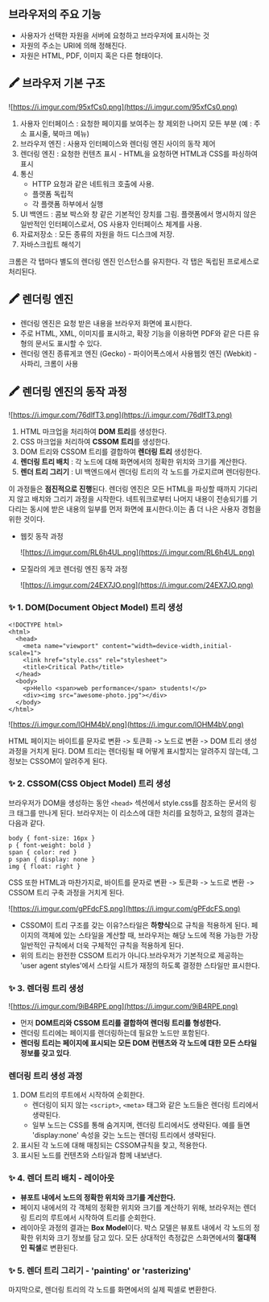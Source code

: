 ## 브라우저의 주요 기능

- 사용자가 선택한 자원을 서버에 요청하고 브라우저에 표시하는 것
- 자원의 주소는 URI에 의해 정해진다.
- 자원은 HTML, PDF, 이미지 혹은 다른 형태이다.

## 🖍 브라우저 기본 구조

![https://i.imgur.com/95xfCs0.png](https://i.imgur.com/95xfCs0.png)

1. 사용자 인터페이스 : 요청한 페이지를 보여주는 창 제외한 나머지 모든 부분 (예 : 주소 표시줄, 북마크 메뉴)
2. 브라우저 엔진 : 사용자 인터페이스와 렌더링 엔진 사이의 동작 제어
3. 렌더링 엔진 : 요청한 컨텐츠 표시 - HTML을 요청하면 HTML과 CSS를 파싱하여 표시
4. 통신
    - HTTP 요청과 같은 네트워크 호출에 사용.
    - 플랫폼 독립적
    - 각 플랫폼 하부에서 실행
5. UI 백엔드 : 콤보 박스와 창 같은 기본적인 장치를 그림. 플랫폼에서 명시하지 않은 일반적인 인터페이스로서, OS 사용자 인터페이스 체계를 사용.
6. 자료저장소 : 모든 종류의 자원을 하드 디스크에 저장.
7. 자바스크립트 해석기

크롬은 각 탭마다 별도의 렌더링 엔진 인스턴스를 유지한다. 각 탭은 독립된 프로세스로 처리된다.

## 🖍 렌더링 엔진

- 렌더링 엔진은 요청 받은 내용을 브라우저 화면에 표시한다.
- 주로 HTML, XML, 이미지를 표시하고, 확장 기능을 이용하면 PDF와 같은 다른 유형의 문서도 표시할 수 있다.
- 렌더링 엔진 종류게코 엔진 (Gecko) - 파이어폭스에서 사용웹킷 엔진 (Webkit) - 사파리, 크롬이 사용

## 🖍 렌더링 엔진의 동작 과정

![https://i.imgur.com/76dlfT3.png](https://i.imgur.com/76dlfT3.png)

1. HTML 마크업을 처리하여 **DOM 트리**를 생성한다.
2. CSS 마크업을 처리하여 **CSSOM 트리**를 생성한다.
3. DOM 트리와 CSSOM 트리를 결합하여 **렌더링 트리** 생성한다.
4. **렌더링 트리 배치** : 각 노드에 대해 화면에서의 정확한 위치와 크기를 계산한다.
5. **렌더 트리 그리기** : UI 백엔드에서 렌더링 트리의 각 노드를 가로지르며 렌더링한다.

이 과정들은 **점진적으로 진행**된다. 렌더링 엔진은 모든 HTML을 파싱할 때까지 기다리지 않고 배치와 그리기 과정을 시작한다. 네트워크로부터 나머지 내용이 전송되기를 기다리는 동시에 받은 내용의 일부를 먼저 화면에 표시한다.이는 좀 더 나은 사용자 경험을 위한 것이다.

- 웹킷 동작 과정
    
    ![https://i.imgur.com/RL6h4UL.png](https://i.imgur.com/RL6h4UL.png)
    
- 모질라의 게코 렌더링 엔진 동작 과정
    
    ![https://i.imgur.com/24EX7JO.png](https://i.imgur.com/24EX7JO.png)
    

### ✨ 1. DOM(Document Object Model) 트리 생성

```
<!DOCTYPE html>
<html>
  <head>
    <meta name="viewport" content="width=device-width,initial-scale=1">
    <link href="style.css" rel="stylesheet">
    <title>Critical Path</title>
  </head>
  <body>
    <p>Hello <span>web performance</span> students!</p>
    <div><img src="awesome-photo.jpg"></div>
  </body>
</html>

```

![https://i.imgur.com/lOHM4bV.png](https://i.imgur.com/lOHM4bV.png)

HTML 페이지는 바이트를 문자로 변환 -> 토큰화 -> 노드로 변환 -> DOM 트리 생성 과정을 거치게 된다. DOM 트리는 렌더링될 때 어떻게 표시할지는 알려주지 않는데, 그 정보는 CSSOM이 알려주게 된다.

### ✨ 2. CSSOM(CSS Object Model) 트리 생성

브라우저가 DOM을 생성하는 동안 `<head>` 섹션에서 style.css를 참조하는 문서의 링크 태그를 만나게 된다. 브라우저는 이 리소스에 대한 처리를 요청하고, 요청의 결과는 다음과 같다.

```
body { font-size: 16px }
p { font-weight: bold }
span { color: red }
p span { display: none }
img { float: right }

```

CSS 또한 HTML과 마찬가지로, 바이트를 문자로 변환 -> 토큰화 -> 노드로 변환 -> CSSOM 트리 구축 과정을 거치게 된다.

![https://i.imgur.com/gPFdcFS.png](https://i.imgur.com/gPFdcFS.png)

- CSSOM이 트리 구조를 갖는 이유?스타일은 **하향식**으로 규칙을 적용하게 된다. 페이지의 객체에 있는 스타일을 계산할 때, 브라우저는 해당 노드에 적용 가능한 가장 일반적인 규칙에서 더욱 구체적인 규칙을 적용하게 된다.
- 위의 트리는 완전한 CSSOM 트리가 아니다.브라우저가 기본적으로 제공하는 'user agent styles'에서 스타일 시트가 재정의 하도록 결정한 스타일만 표시한다.

### ✨ 3. 렌더링 트리 생성

![https://i.imgur.com/9iB4RPE.png](https://i.imgur.com/9iB4RPE.png)

- 먼저 **DOM트리와 CSSOM 트리를 결합하여 렌더링 트리를 형성한다.**
- 렌더링 트리에는 페이지를 렌더링하는데 필요한 노드만 포함된다.
- **렌더링 트리는 페이지에 표시되는 모든 DOM 컨텐츠와 각 노드에 대한 모든 스타일 정보를 갖고 있다**.

### 렌더링 트리 생성 과정

1. DOM 트리의 루트에서 시작하여 순회한다.
    - 렌더링이 되지 않는 `<script>`, `<meta>` 태그와 같은 노드들은 렌더링 트리에서 생략된다.
    - 일부 노드는 CSS를 통해 숨겨지며, 렌더링 트리에서도 생략된다. 예를 들면 'display:none' 속성을 갖는 노드는 렌더링 트리에서 생략된다.
2. 표시된 각 노드에 대해 매칭되는 CSSOM규칙을 찾고, 적용한다.
3. 표시된 노드를 컨텐츠와 스타일과 함께 내보낸다.

### ✨ 4. 렌더 트리 배치 - 레이아웃

- **뷰포트 내에서 노드의 정확한 위치와 크기를 계산한다.**
- 페이지 내에서의 각 객체의 정확한 위치와 크기를 계산하기 위해, 브라우저는 렌더링 트리의 루트에서 시작하여 트리를 순회한다.
- 레이아웃 과정의 결과는 **Box Model**이다. 박스 모델은 뷰포트 내에서 각 노드의 정확한 위치와 크기 정보를 담고 있다. 모든 상대적인 측정값은 스화면에서의 **절대적인 픽셀**로 변환된다.

### ✨ 5. 렌더 트리 그리기 - 'painting' or 'rasterizing'

마지막으로, 렌더링 트리의 각 노드를 화면에서의 실제 픽셀로 변환한다.
